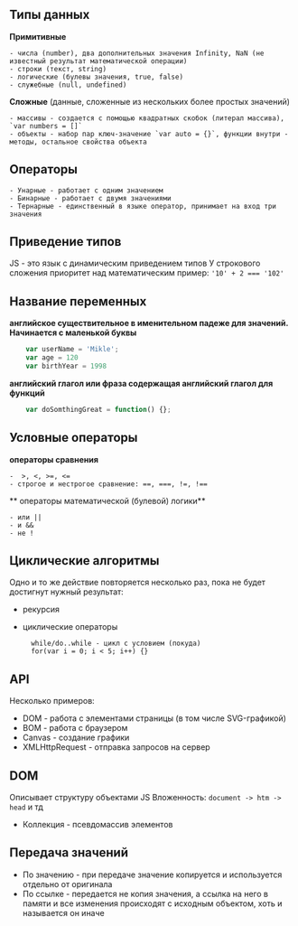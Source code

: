 ## Типы данных
**Примитивные**

    - числа (number), два дополнительных значения Infinity, NaN (не известный результат математической операции)
    - строки (текст, string)
    - логические (булевы значения, true, false)
    - служебные (null, undefined)
    
**Сложные** (данные, сложенные из нескольких более простых значений)
    
    - массивы - создается с помощью квадратных скобок (литерал массива), `var numbers = []`
    - объекты - набор пар ключ-значение `var auto = {}`, функции внутри - методы, остальное свойства объекта

## Операторы 

    - Унарные - работает с одним значением
    - Бинарные - работает с двумя значениями
    - Тернарные - единственный в языке оператор, принимает на вход три значения

## Приведение типов
JS - это язык с динамическим приведением типов 
У строкового сложения приоритет над математическим
пример: `'10' + 2 === '102'`

## Название переменных
**английское существительное в именительном падеже для значений. 
Начинается с маленькой буквы**
```js
    var userName = 'Mikle';
    var age = 120
    var birthYear = 1998
```
**английский глагол или фраза содержащая английский глагол для функций**
```js 
    var doSomthingGreat = function() {};
```

## Условные операторы
**операторы сравнения**
 
    -  >, <, >=, <=
    - строгое и нестрогое сравнение: ==, ===, !=, !==
    
** операторы математической (булевой) логики**

    - или ||
    - и &&
    - не !

## Циклические алгоритмы 
Одно и то же действие повторяется несколько раз, пока не будет 
достигнут нужный результат:
- рекурсия
- циклические операторы

        while/do..while - цикл с условием (покуда)
        for(var i = 0; i < 5; i++) {}

## API 
Несколько примеров:
* DOM - работа с элементами страницы (в том числе SVG-графикой)
* BOM - работа с браузером 
* Canvas - создание графики
* XMLHttpRequest - отправка запросов на сервер 

## DOM 
Описывает структуру объектами JS 
Вложенность: `document -> htm -> head` и тд
* Коллекция - псевдомассив элементов 

## Передача значений
* По значению - при передаче значение копируется и используется отдельно от оригинала
* По ссылке - передается не копия значения, а ссылка на него в памяти и все изменения происходят с исходным объектом, хоть и называется он иначе



